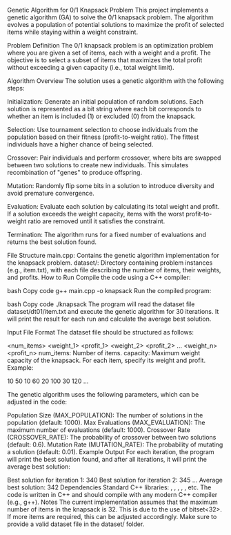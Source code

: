 Genetic Algorithm for 0/1 Knapsack Problem
This project implements a genetic algorithm (GA) to solve the 0/1 knapsack problem. The algorithm evolves a population of potential solutions to maximize the profit of selected items while staying within a weight constraint.

Problem Definition
The 0/1 knapsack problem is an optimization problem where you are given a set of items, each with a weight and a profit. The objective is to select a subset of items that maximizes the total profit without exceeding a given capacity (i.e., total weight limit).

Algorithm Overview
The solution uses a genetic algorithm with the following steps:

Initialization: Generate an initial population of random solutions. Each solution is represented as a bit string where each bit corresponds to whether an item is included (1) or excluded (0) from the knapsack.

Selection: Use tournament selection to choose individuals from the population based on their fitness (profit-to-weight ratio). The fittest individuals have a higher chance of being selected.

Crossover: Pair individuals and perform crossover, where bits are swapped between two solutions to create new individuals. This simulates recombination of "genes" to produce offspring.

Mutation: Randomly flip some bits in a solution to introduce diversity and avoid premature convergence.

Evaluation: Evaluate each solution by calculating its total weight and profit. If a solution exceeds the weight capacity, items with the worst profit-to-weight ratio are removed until it satisfies the constraint.

Termination: The algorithm runs for a fixed number of evaluations and returns the best solution found.

File Structure
main.cpp: Contains the genetic algorithm implementation for the knapsack problem.
dataset/: Directory containing problem instances (e.g., item.txt), with each file describing the number of items, their weights, and profits.
How to Run
Compile the code using a C++ compiler:

bash
Copy code
g++ main.cpp -o knapsack
Run the compiled program:

bash
Copy code
./knapsack
The program will read the dataset file dataset/dt01/item.txt and execute the genetic algorithm for 30 iterations. It will print the result for each run and calculate the average best solution.

Input File Format
The dataset file should be structured as follows:

<num_items> <capacity>
<weight_1> <profit_1>
<weight_2> <profit_2>
...
<weight_n> <profit_n>
num_items: Number of items.
capacity: Maximum weight capacity of the knapsack.
For each item, specify its weight and profit.
Example:

10 50
10 60
20 100
30 120
...

The genetic algorithm uses the following parameters, which can be adjusted in the code:

Population Size (MAX_POPULATION): The number of solutions in the population (default: 1000).
Max Evaluations (MAX_EVALUATION): The maximum number of evaluations (default: 1000).
Crossover Rate (CROSSOVER_RATE): The probability of crossover between two solutions (default: 0.6).
Mutation Rate (MUTATION_RATE): The probability of mutating a solution (default: 0.01).
Example Output
For each iteration, the program will print the best solution found, and after all iterations, it will print the average best solution:


Best solution for iteration 1: 340
Best solution for iteration 2: 345
...
Average best solution: 342
Dependencies
Standard C++ libraries: <iostream>, <fstream>, <vector>, <string>, <bitset>, etc.
The code is written in C++ and should compile with any modern C++ compiler (e.g., g++).
Notes
The current implementation assumes that the maximum number of items in the knapsack is 32. This is due to the use of bitset<32>. If more items are required, this can be adjusted accordingly.
Make sure to provide a valid dataset file in the dataset/ folder.
